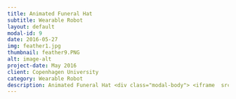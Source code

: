 ```yaml
---
title: Animated Funeral Hat
subtitle: Wearable Robot
layout: default
modal-id: 9
date: 2016-05-27
img: feather1.jpg
thumbnail: feather9.PNG
alt: image-alt
project-date: May 2016
client: Copenhagen University
category: Wearable Robot
description: Animated Funeral Hat <div class="modal-body"> <iframe  src="https://www.youtube.com/embed/V83Chrk1Ps4" frameborder="0" allow="autoplay; encrypted-media" allowfullscreen  class="w3-mobile"></iframe> </div> <br> <br ><embed src="img/Wearable.pdf" type="application/pdf" width="900px" height="700px  >  </embed>
---
```


